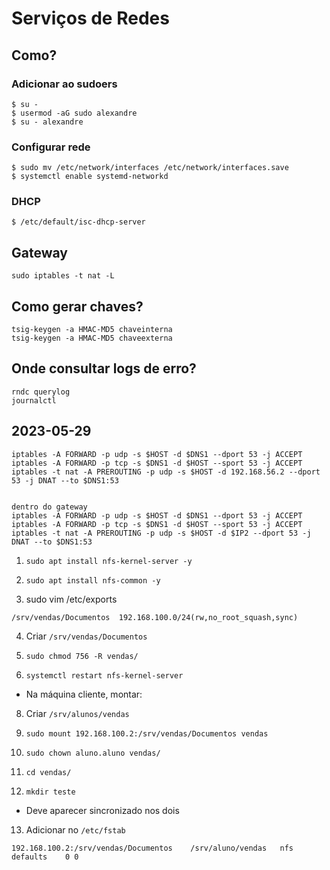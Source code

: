 # Serviços de Redes

## Como?

### Adicionar ao sudoers

```
$ su -
$ usermod -aG sudo alexandre
$ su - alexandre
```

### Configurar rede

```
$ sudo mv /etc/network/interfaces /etc/network/interfaces.save
$ systemctl enable systemd-networkd
```

### DHCP

```
$ /etc/default/isc-dhcp-server
```

## Gateway

```
sudo iptables -t nat -L
```

## Como gerar chaves?

```
tsig-keygen -a HMAC-MD5 chaveinterna
tsig-keygen -a HMAC-MD5 chaveexterna
```

## Onde consultar logs de erro?

```
rndc querylog
journalctl
```



## 2023-05-29

```
iptables -A FORWARD -p udp -s $HOST -d $DNS1 --dport 53 -j ACCEPT
iptables -A FORWARD -p tcp -s $DNS1 -d $HOST --sport 53 -j ACCEPT
iptables -t nat -A PREROUTING -p udp -s $HOST -d 192.168.56.2 --dport 53 -j DNAT --to $DNS1:53


dentro do gateway
iptables -A FORWARD -p udp -s $HOST -d $DNS1 --dport 53 -j ACCEPT
iptables -A FORWARD -p tcp -s $DNS1 -d $HOST --sport 53 -j ACCEPT
iptables -t nat -A PREROUTING -p udp -s $HOST -d $IP2 --dport 53 -j DNAT --to $DNS1:53
```


1. `sudo apt install nfs-kernel-server -y`



2. `sudo apt install nfs-common -y`



3. sudo vim /etc/exports

```
/srv/vendas/Documentos  192.168.100.0/24(rw,no_root_squash,sync)
```

4. Criar `/srv/vendas/Documentos`



5. `sudo chmod 756 -R vendas/`



6. `systemctl restart nfs-kernel-server`



- Na máquina cliente, montar:



8. Criar `/srv/alunos/vendas`



9. `sudo mount 192.168.100.2:/srv/vendas/Documentos vendas`



10. `sudo chown aluno.aluno vendas/`



11. `cd vendas/`



12. `mkdir teste`



- Deve aparecer sincronizado nos dois



13. Adicionar no `/etc/fstab`

```
192.168.100.2:/srv/vendas/Documentos	/srv/aluno/vendas	nfs	defaults	0 0
```











